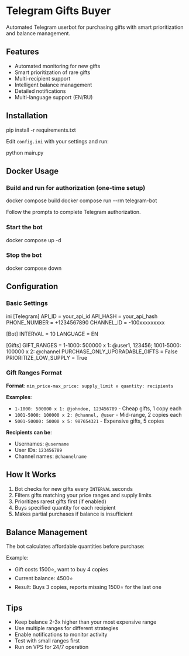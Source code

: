 # Telegram Gifts Buyer

Automated Telegram userbot for purchasing gifts with smart prioritization and balance management.

## Features

- Automated monitoring for new gifts
- Smart prioritization of rare gifts
- Multi-recipient support
- Intelligent balance management
- Detailed notifications
- Multi-language support (EN/RU)

## Installation

pip install -r requirements.txt

Edit `config.ini` with your settings and run:

python main.py

## Docker Usage

### Build and run for authorization (one-time setup)

docker compose build
docker compose run --rm telegram-bot

Follow the prompts to complete Telegram authorization.

### Start the bot

docker compose up -d

### Stop the bot

docker compose down

## Configuration

### Basic Settings
ini
[Telegram]
API_ID = your_api_id
API_HASH = your_api_hash
PHONE_NUMBER = +1234567890
CHANNEL_ID = -100xxxxxxxxx

[Bot]
INTERVAL = 10
LANGUAGE = EN

[Gifts]
GIFT_RANGES = 1-1000: 500000 x 1: @user1, 123456; 1001-5000: 100000 x 2: @channel
PURCHASE_ONLY_UPGRADABLE_GIFTS = False
PRIORITIZE_LOW_SUPPLY = True

### Gift Ranges Format

**Format**: `min_price-max_price: supply_limit x quantity: recipients`

**Examples**:
- `1-1000: 500000 x 1: @johndoe, 123456789` - Cheap gifts, 1 copy each
- `1001-5000: 100000 x 2: @channel, @user` - Mid-range, 2 copies each
- `5001-50000: 50000 x 5: 987654321` - Expensive gifts, 5 copies

**Recipients can be**:
- Usernames: `@username`
- User IDs: `123456789`
- Channel names: `@channelname`

## How It Works

1. Bot checks for new gifts every `INTERVAL` seconds
2. Filters gifts matching your price ranges and supply limits
3. Prioritizes rarest gifts first (if enabled)
4. Buys specified quantity for each recipient
5. Makes partial purchases if balance is insufficient

## Balance Management

The bot calculates affordable quantities before purchase:

Example:
- Gift costs 1500⭐, want to buy 4 copies
- Current balance: 4500⭐
- Result: Buys 3 copies, reports missing 1500⭐ for the last one

## Tips

- Keep balance 2-3x higher than your most expensive range
- Use multiple ranges for different strategies
- Enable notifications to monitor activity
- Test with small ranges first
- Run on VPS for 24/7 operation